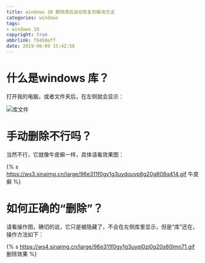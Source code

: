 ```yaml
---
title: windows 10 删除库后自动恢复的解决方法
categories: windows
tags: 
- windows 10
copyright: true
abbrlink: f9458eff
date: 2019-06-09 15:42:58
---
```




# 什么是windows 库？

打开我的电脑，或者文件夹后，在左侧就会显示：



![库文件](https://wx2.sinaimg.cn/large/96e311f0gy1g3uycyczdij20490fkglu.jpg)

# 手动删除不行吗？

当然不行，它就像牛皮癣一样，具体请看效果图：

{% s https://ws3.sinaimg.cn/large/96e311f0gy1g3uydouvp8g20g808q414.gif 牛皮癣 %}





# 如何正确的“删除”？

请看操作图，确切的说，它只是被隐藏了，不会在左侧库里显示，但是“库”还在，操作方法如下：



{% s https://ws4.sinaimg.cn/large/96e311f0gy1g3uyql0zj0g20s60lmn71.gif 删除效果 %}



